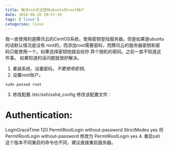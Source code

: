 ```yaml
---
title: 解决ssh无法登陆ubuntu的root账户
date: 2016-08-20 20:57:39
tags: ['linux']
categories: linux
---
```


我一直使用的是腾讯云的CentOS系统，使用密钥登陆服务器。但是如果是ubuntu的话默认情况是没有
root的，而添加root需要密码，而腾讯云的服务器密钥和密码只能使用一个。如果选择密钥他就会给你
弄个随机的密码。之前一直不知道这件事。 如果知道的话问题就很好解决。
1. 重装系统，设置密码，*不要使用密钥*。
2. 设置root账户。
  ```
  sudo passwd root
  ```
3. 修改配置
  /etc/ssh/sshd_config 修改该配置文件：
  # Authentication:
  LoginGraceTime 120
  PermitRootLogin without-password
  StrictModes yes
  将 PermitRootLogin without-password  修改为 PermitRootLogin yes
4. 重启ssh
  这个版本不同重启的命令也不同，建议直接重启服务器。
